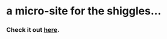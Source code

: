 # a micro-site for the shiggles...

### Check it out [here](https://iwanderedlonelyasa.cloud "Clouds").

